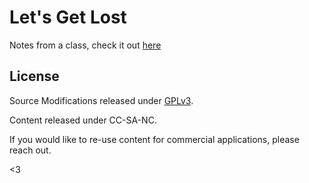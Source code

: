 # Let's Get Lost

Notes from a class, check it out [here](http://foolzone.com/lets-get-lost)

## License

Source Modifications released under [GPLv3](http://www.gnu.org/licenses/gpl-3.0.en.html).

Content released under CC-SA-NC.  

If you would like to re-use content for commercial applications, please reach out.

<3
